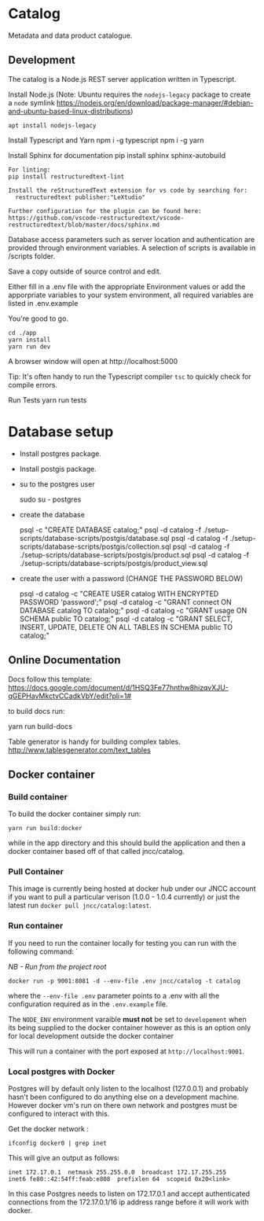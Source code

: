 # Catalog
Metadata and data product catalogue.

## Development

The catalog is a Node.js REST server application written in Typescript.

Install Node.js (Note: Ubuntu requires the `nodejs-legacy` package to create a `node` symlink
https://nodejs.org/en/download/package-manager/#debian-and-ubuntu-based-linux-distributions)

    apt install nodejs-legacy

Install Typescript and Yarn
    npm i -g typescript
    npm i -g yarn

Install Sphinx for documentation
    pip install sphinx sphinx-autobuild

    For linting:
    pip install restructuredtext-lint

    Install the reStructuredText extension for vs code by searching for:
      restructuredtext publisher:"LeXtudio"

    Further configuration for the plugin can be found here:
    https://github.com/vscode-restructuredtext/vscode-restructuredtext/blob/master/docs/sphinx.md

Database access parameters such as server location and authentication are provided through environment variables. A selection of scripts is available in /scripts folder.

Save a copy outside of source control and edit.

Either fill in a .env file with the appropriate Environment values or add the apporpriate variables to your system environment, all required variables are listed in .env.example

You're good to go.

    cd ./app
    yarn install
    yarn run dev

A browser window will open at http://localhost:5000

Tip: It's often handy to run the Typescript compiler `tsc` to quickly check for compile errors.

Run Tests
    yarn run tests

# Database setup

* Install postgres package.
* Install postgis package.

* su to the postgres user

    sudo su - postgres

* create the database

    psql -c "CREATE DATABASE catalog;"
    psql -d catalog -f ./setup-scripts/database-scripts/postgis/database.sql 
    psql -d catalog -f ./setup-scripts/database-scripts/postgis/collection.sql 
    psql -d catalog -f ./setup-scripts/database-scripts/postgis/product.sql 
    psql -d catalog -f ./setup-scripts/database-scripts/postgis/product_view.sql 

* create the user with a password (CHANGE THE PASSWORD BELOW)

    psql -d catalog -c "CREATE USER catalog WITH ENCRYPTED PASSWORD 'password';"
    psql -d catalog -c "GRANT connect ON DATABASE catalog TO catalog;"
    psql -d catalog -c "GRANT usage ON SCHEMA public TO catalog;"
    psql -d catalog -c "GRANT SELECT, INSERT, UPDATE, DELETE ON ALL TABLES IN SCHEMA public TO catalog;"


## Online Documentation

Docs follow this template:
https://docs.google.com/document/d/1HSQ3Fe77hnthw8hizqvXJU-qGEPHavMkctvCCadkVbY/edit?pli=1#

to build docs run: 

yarn run build-docs

Table generator is handy for building complex tables.
http://www.tablesgenerator.com/text_tables

## Docker container

### Build container

To build the docker container simply run: 

    yarn run build:docker

while in the app directory and this should build the application and then a docker container based off of that called jncc/catalog. 

### Pull Container

This image is currently being hosted at docker hub under our JNCC account if you want to pull a particular verison (1.0.0 - 1.0.4 currently) or just the latest run `docker pull jncc/catalog:latest`.

### Run container

If you need to run the container locally for testing you can run with the following command: `

*NB - Run from the project root*

    docker run -p 9001:8081 -d --env-file .env jncc/catalog -t catalog

where the `--env-file .env` parameter points to a .env with all the configuration required as in the `.env.example` file. 

The `NODE_ENV` environment varaible **must not** be set to `developement` when its being supplied to the docker container however as this is an option only for local development outside the docker container

This will run a container with the port exposed at `http://localhost:9001`.

### Local postgres with Docker

Postgres will by default only listen to the localhost (127.0.0.1) and probably hasn't been configured to do anything else on a development machine. However docker vm's run on there own network and postgres must be configured to interact with this.

Get the docker network :

    ifconfig docker0 | grep inet

This will give an output as follows: 

    inet 172.17.0.1  netmask 255.255.0.0  broadcast 172.17.255.255
    inet6 fe80::42:54ff:feab:e808  prefixlen 64  scopeid 0x20<link>

In this case Postgres needs to listen on 172.17.0.1 and accept authenticated connections from the 172.17.0.1/16 ip address range before it will work with docker.




